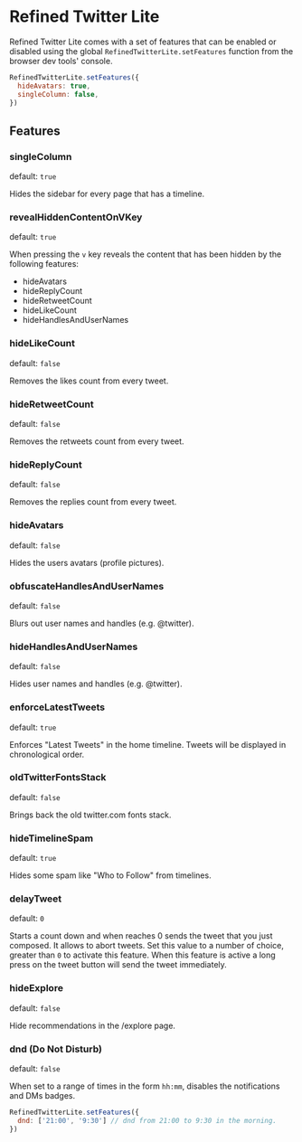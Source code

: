 # Refined Twitter Lite

Refined Twitter Lite comes with a set of features that can be enabled or disabled using the global `RefinedTwitterLite.setFeatures` function from the browser dev tools' console.

```js
RefinedTwitterLite.setFeatures({
  hideAvatars: true,
  singleColumn: false,
})
```

## Features

### singleColumn

default: `true`

Hides the sidebar for every page that has a timeline.

### revealHiddenContentOnVKey

default: `true`

When pressing the `v` key reveals the content that has been hidden by the following features:

- hideAvatars
- hideReplyCount
- hideRetweetCount
- hideLikeCount
- hideHandlesAndUserNames

### hideLikeCount

default: `false`

Removes the likes count from every tweet.

### hideRetweetCount

default: `false`

Removes the retweets count from every tweet.

### hideReplyCount

default: `false`

Removes the replies count from every tweet.

### hideAvatars

default: `false`

Hides the users avatars (profile pictures).

### obfuscateHandlesAndUserNames

default: `false`

Blurs out user names and handles (e.g. @twitter).

### hideHandlesAndUserNames

default: `false`

Hides user names and handles (e.g. @twitter).

### enforceLatestTweets

default: `true`

Enforces "Latest Tweets" in the home timeline. Tweets will be displayed in chronological order.

### oldTwitterFontsStack

default: `false`

Brings back the old twitter.com fonts stack.

### hideTimelineSpam

default: `true`

Hides some spam like "Who to Follow" from timelines.

### delayTweet

default: `0`

Starts a count down and when reaches 0 sends the tweet that you just composed. It allows to abort tweets. Set this value to a number of choice, greater than `0` to activate this feature. When this feature is active a long press on the tweet button will send the tweet immediately.

### hideExplore

default: `false`

Hide recommendations in the /explore page.

### dnd (Do Not Disturb)

default: `false`

When set to a range of times in the form `hh:mm`, disables the notifications and DMs badges.

```js
RefinedTwitterLite.setFeatures({
  dnd: ['21:00', '9:30'] // dnd from 21:00 to 9:30 in the morning.
})
```
